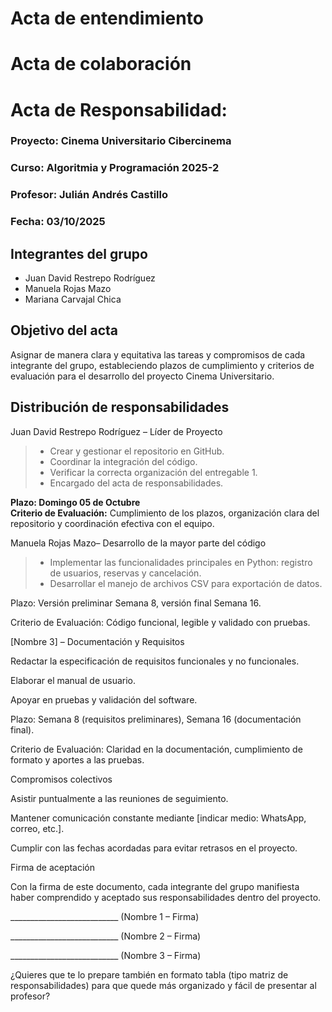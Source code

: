 # Acta de entendimiento



# Acta de colaboración




# Acta de Responsabilidad:  

### Proyecto: Cinema Universitario Cibercinema
### Curso: Algoritmia y Programación  2025-2
### Profesor: Julián Andrés Castillo
### Fecha: 03/10/2025

## Integrantes del grupo

* Juan David Restrepo Rodríguez
* Manuela Rojas Mazo
* Mariana Carvajal Chica
  
## Objetivo del acta

Asignar de manera clara y equitativa las tareas y compromisos de cada integrante del grupo, estableciendo plazos de cumplimiento y criterios de evaluación para el desarrollo del proyecto Cinema Universitario.

## Distribución de responsabilidades

Juan David Restrepo Rodríguez – Líder de Proyecto 

>* Crear y gestionar el repositorio en GitHub.
>* Coordinar la integración del código.
>* Verificar la correcta organización del entregable 1.
>* Encargado del acta de responsabilidades.

**Plazo: Domingo 05 de Octubre**  
**Criterio de Evaluación:** Cumplimiento de los plazos, organización clara del repositorio y coordinación efectiva con el equipo.


Manuela Rojas Mazo– Desarrollo de la mayor parte del código

>* Implementar las funcionalidades principales en Python: registro de usuarios, reservas y cancelación.
>* Desarrollar el manejo de archivos CSV para exportación de datos.

Plazo: Versión preliminar Semana 8, versión final Semana 16.

Criterio de Evaluación: Código funcional, legible y validado con pruebas.

[Nombre 3] – Documentación y Requisitos

Redactar la especificación de requisitos funcionales y no funcionales.

Elaborar el manual de usuario.

Apoyar en pruebas y validación del software.

Plazo: Semana 8 (requisitos preliminares), Semana 16 (documentación final).

Criterio de Evaluación: Claridad en la documentación, cumplimiento de formato y aportes a las pruebas.

Compromisos colectivos

Asistir puntualmente a las reuniones de seguimiento.

Mantener comunicación constante mediante [indicar medio: WhatsApp, correo, etc.].

Cumplir con las fechas acordadas para evitar retrasos en el proyecto.

Firma de aceptación

Con la firma de este documento, cada integrante del grupo manifiesta haber comprendido y aceptado sus responsabilidades dentro del proyecto.

___________________________ (Nombre 1 – Firma)

___________________________ (Nombre 2 – Firma)

___________________________ (Nombre 3 – Firma)

¿Quieres que te lo prepare también en formato tabla (tipo matriz de responsabilidades) para que quede más organizado y fácil de presentar al profesor?
